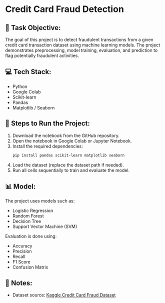 # Credit Card Fraud Detection

## 🎯 Task Objective:
The goal of this project is to detect fraudulent transactions from a given credit card transaction dataset using machine learning models. The project demonstrates preprocessing, model training, evaluation, and prediction to flag potentially fraudulent activities.

## 💻 Tech Stack:
- Python
- Google Colab
- Scikit-learn
- Pandas
- Matplotlib / Seaborn

## 🚀 Steps to Run the Project:

1. Download the notebook from the GitHub repository.
2. Open the notebook in Google Colab or Jupyter Notebook.
3. Install the required dependencies:
    ```bash
    pip install pandas scikit-learn matplotlib seaborn
    ```
4. Load the dataset (replace the dataset path if needed).
5. Run all cells sequentially to train and evaluate the model.

## 📊 Model:
The project uses models such as:
- Logistic Regression
- Random Forest
- Decision Tree
- Support Vector Machine (SVM)

Evaluation is done using:
- Accuracy
- Precision
- Recall
- F1 Score
- Confusion Matrix

## 📌 Notes:
- Dataset source: [Kaggle Credit Card Fraud Dataset](https://www.kaggle.com/datasets/mlg-ulb/creditcardfraud)

